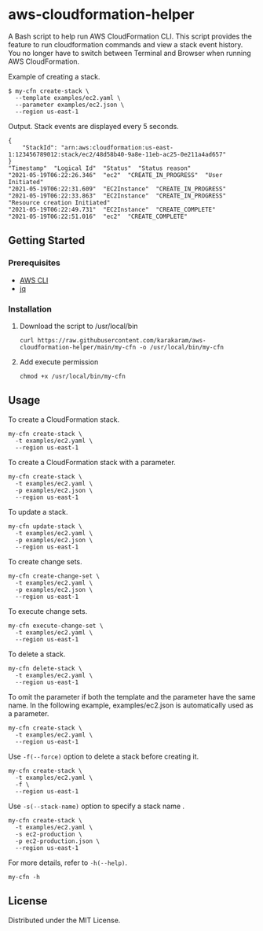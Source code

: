 # aws-cloudformation-helper

A Bash script to help run AWS CloudFormation CLI. This script provides the feature to run cloudformation commands and view a stack event history. You no longer have to switch between Terminal and Browser when running AWS CloudFormation.

Example of creating a stack.

```shell
$ my-cfn create-stack \
  --template examples/ec2.yaml \
  --parameter examples/ec2.json \
  --region us-east-1
```

Output. Stack events are displayed every 5 seconds.

```shell
{
    "StackId": "arn:aws:cloudformation:us-east-1:123456789012:stack/ec2/48d58b40-9a8e-11eb-ac25-0e211a4ad657"
}
"Timestamp"  "Logical Id"  "Status"  "Status reason"
"2021-05-19T06:22:26.346"  "ec2"  "CREATE_IN_PROGRESS"  "User Initiated"
"2021-05-19T06:22:31.609"  "EC2Instance"  "CREATE_IN_PROGRESS"
"2021-05-19T06:22:33.863"  "EC2Instance"  "CREATE_IN_PROGRESS"  "Resource creation Initiated"
"2021-05-19T06:22:49.731"  "EC2Instance"  "CREATE_COMPLETE"
"2021-05-19T06:22:51.016"  "ec2"  "CREATE_COMPLETE"
```

## Getting Started

### Prerequisites

- [AWS CLI](https://docs.aws.amazon.com/cli/latest/userguide/install-cliv2.html)
- [jq](https://stedolan.github.io/jq/download/)

### Installation

1. Download the script to /usr/local/bin
   ```shell
   curl https://raw.githubusercontent.com/karakaram/aws-cloudformation-helper/main/my-cfn -o /usr/local/bin/my-cfn
   ```
1. Add execute permission
   ```shell
   chmod +x /usr/local/bin/my-cfn
   ```

## Usage

To create a CloudFormation stack.

```shell
my-cfn create-stack \
  -t examples/ec2.yaml \
  --region us-east-1
```

To create a CloudFormation stack with a parameter.

```shell
my-cfn create-stack \
  -t examples/ec2.yaml \
  -p examples/ec2.json \
  --region us-east-1
```

To update a stack.

```shell
my-cfn update-stack \
  -t examples/ec2.yaml \
  -p examples/ec2.json \
  --region us-east-1
```

To create change sets.

```shell
my-cfn create-change-set \
  -t examples/ec2.yaml \
  -p examples/ec2.json \
  --region us-east-1
```

To execute change sets.

```shell
my-cfn execute-change-set \
  -t examples/ec2.yaml \
  --region us-east-1
```

To delete a stack.

```shell
my-cfn delete-stack \
  -t examples/ec2.yaml \
  --region us-east-1
```

To omit the parameter if both the template and the parameter have the same name. In the following example, examples/ec2.json is automatically used as a parameter.

```shell
my-cfn create-stack \
  -t examples/ec2.yaml \
  --region us-east-1
```

Use `-f(--force)` option to delete a stack before creating it.

```shell
my-cfn create-stack \
  -t examples/ec2.yaml \
  -f \
  --region us-east-1
```

Use `-s(--stack-name)` option to specify a stack name .

```shell
my-cfn create-stack \
  -t examples/ec2.yaml \
  -s ec2-production \
  -p ec2-production.json \
  --region us-east-1
```

For more details, refer to `-h(--help)`.

```shell
my-cfn -h
```

## License

Distributed under the MIT License.
